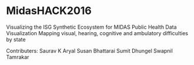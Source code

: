 # MidasHACK2016
Visualizing the ISG Synthetic Ecosystem for MIDAS Public Health Data Visualization
Mapping visual, hearing, cognitive and ambulatory difficulties by state

Contributers:
Saurav K Aryal
Susan Bhattarai
Sumit Dhungel
Swapnil Tamrakar
